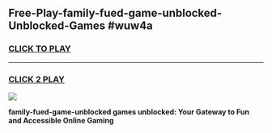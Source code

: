 
## Free-Play-family-fued-game-unblocked-Unblocked-Games #wuw4a
<h3>
<a href="https://news.freeplayer.one?title=family-fued-game-unblocked&ref=8M">CLICK TO PLAY</a></h3>
<hr>

<h3>
<a href="https://news.freeplayer.one?title=family-fued-game-unblocked&ref=8M">CLICK 2 PLAY</a>
  
</h3>

<a href="https://news.freeplayer.one?title=family-fued-game-unblocked&ref=8M"><img src="https://clearcache.store/games.png"></a>


**family-fued-game-unblocked games unblocked: Your Gateway to Fun and Accessible Online Gaming**
